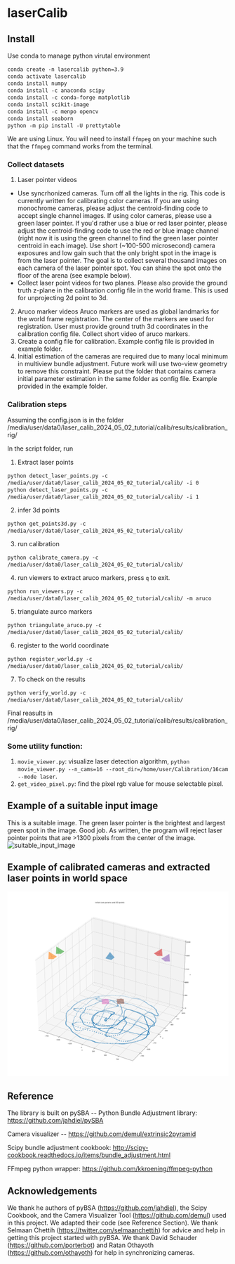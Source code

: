 # laserCalib 

## Install

Use conda to manage python virutal environment 

```
conda create -n lasercalib python=3.9
conda activate lasercalib
conda install numpy
conda install -c anaconda scipy 
conda install -c conda-forge matplotlib 
conda install scikit-image
conda install -c menpo opencv
conda install seaborn
python -m pip install -U prettytable
```
We are using Linux. You will need to install `ffmpeg` on your machine such that the `ffmpeg` command works from the terminal.  

### Collect datasets  
1. Laser pointer videos  
- Use syncrhonized cameras. Turn off all the lights in the rig. This code is currently written for calibrating color cameras. If you are using monochrome cameras, please adjust the centroid-finding code to accept single channel images. If using color cameras, please use a green laser pointer. If you'd rather use a blue or red laser pointer, please adjust the centroid-finding code to use the red or blue image channel (right now it is using the green channel to find the green laser pointer centroid in each image). Use short (~100-500 microsecond) camera exposures and low gain such that the only bright spot in the image is from the laser pointer. The goal is to collect several thousand images on each camera of the laser pointer spot. You can shine the spot onto the floor of the arena (see example below). 
- Collect laser point videos for two planes. Please also provide the ground truth z-plane in the calibration config file in the world frame. This is used for unprojecting 2d point to 3d. 
2. Aruco marker videos 
Aruco markers are used as global landmarks for the world frame registration. The center of the markers are used for registration. User must provide ground truth 3d coordinates in the calibration config file. Collect short video of aruco markers.
3. Create a config file for calibration. Example config file is provided in example folder. 
4. Initial estimation of the cameras are required due to many local minimum in multiview bundle adjustment. Future work will use two-view geometry to remove this constraint. Please put the folder that contains camera initial parameter estimation in the same folder as config file. Example provided in the example folder.  

### Calibration steps
Assuming the config.json is in the folder /media/user/data0/laser_calib_2024_05_02_tutorial/calib/results/calibration_rig/

In the script folder, run 
1. Extract laser points
```
python detect_laser_points.py -c /media/user/data0/laser_calib_2024_05_02_tutorial/calib/ -i 0
python detect_laser_points.py -c /media/user/data0/laser_calib_2024_05_02_tutorial/calib/ -i 1
```

2. infer 3d points
```
python get_points3d.py -c /media/user/data0/laser_calib_2024_05_02_tutorial/calib/

```

3. run calibration
```
python calibrate_camera.py -c /media/user/data0/laser_calib_2024_05_02_tutorial/calib/
```

4. run viewers to extract aruco markers, press `q` to exit.  
```
python run_viewers.py -c /media/user/data0/laser_calib_2024_05_02_tutorial/calib/ -m aruco
```

5. triangulate aurco markers
```
python triangulate_aruco.py -c /media/user/data0/laser_calib_2024_05_02_tutorial/calib/
```

6. register to the world coordinate
```
python register_world.py -c /media/user/data0/laser_calib_2024_05_02_tutorial/calib/
```

7. To check on the results
```
python verify_world.py -c /media/user/data0/laser_calib_2024_05_02_tutorial/calib/
```

Final reasults in /media/user/data0/laser_calib_2024_05_02_tutorial/calib/results/calibration_rig/


### Some utility function:
1. `movie_viewer.py`: visualize laser detection algorithm, `python movie_viewer.py --n_cams=16 --root_dir=/home/user/Calibration/16cam --mode laser`. 
2. `get_video_pixel.py`: find the pixel rgb value for mouse selectable pixel. 

## Example of a suitable input image  
This is a suitable image. The green laser pointer is the brightest and largest green spot in the image. Good job. As written, the program will reject laser pointer points that are >1300 pixels from the center of the image.   
![suitable_input_image](README_images/suitable_input_image.png)  

## Example of calibrated cameras and extracted laser points in world space  
![laser_points_and_cam_positions](README_images/laser_points_and_cam_positions.png)  

## Reference  
The library is built on pySBA -- Python Bundle Adjustment library: https://github.com/jahdiel/pySBA  

Camera visualizer -- https://github.com/demul/extrinsic2pyramid  

Scipy bundle adjustment cookbook: http://scipy-cookbook.readthedocs.io/items/bundle_adjustment.html  

FFmpeg python wrapper: https://github.com/kkroening/ffmpeg-python  

## Acknowledgements  
We thank he authors of pyBSA (https://github.com/jahdiel), the Scipy Cookbook, and the Camera Visualizer Tool (https://github.com/demul) used in this project. We adapted their code (see Reference Section). We thank Selmaan Chettih (https://twitter.com/selmaanchettih) for advice and help in getting this project started with pyBSA. We thank David Schauder (https://github.com/porterbot) and Ratan Othayoth (https://github.com/othayoth) for help in synchronizing cameras.  

